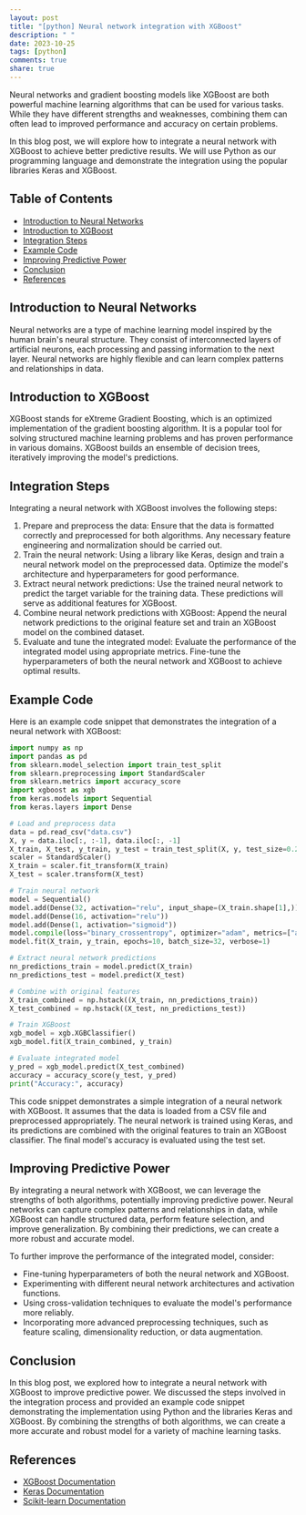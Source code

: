 ```yaml
---
layout: post
title: "[python] Neural network integration with XGBoost"
description: " "
date: 2023-10-25
tags: [python]
comments: true
share: true
---
```


Neural networks and gradient boosting models like XGBoost are both powerful machine learning algorithms that can be used for various tasks. While they have different strengths and weaknesses, combining them can often lead to improved performance and accuracy on certain problems.

In this blog post, we will explore how to integrate a neural network with XGBoost to achieve better predictive results. We will use Python as our programming language and demonstrate the integration using the popular libraries Keras and XGBoost.

## Table of Contents
- [Introduction to Neural Networks](#introduction-to-neural-networks)
- [Introduction to XGBoost](#introduction-to-xgboost)
- [Integration Steps](#integration-steps)
- [Example Code](#example-code)
- [Improving Predictive Power](#improving-predictive-power)
- [Conclusion](#conclusion)
- [References](#references)

## Introduction to Neural Networks

Neural networks are a type of machine learning model inspired by the human brain's neural structure. They consist of interconnected layers of artificial neurons, each processing and passing information to the next layer. Neural networks are highly flexible and can learn complex patterns and relationships in data.

## Introduction to XGBoost

XGBoost stands for eXtreme Gradient Boosting, which is an optimized implementation of the gradient boosting algorithm. It is a popular tool for solving structured machine learning problems and has proven performance in various domains. XGBoost builds an ensemble of decision trees, iteratively improving the model's predictions.

## Integration Steps

Integrating a neural network with XGBoost involves the following steps:

1. Prepare and preprocess the data: Ensure that the data is formatted correctly and preprocessed for both algorithms. Any necessary feature engineering and normalization should be carried out.
2. Train the neural network: Using a library like Keras, design and train a neural network model on the preprocessed data. Optimize the model's architecture and hyperparameters for good performance.
3. Extract neural network predictions: Use the trained neural network to predict the target variable for the training data. These predictions will serve as additional features for XGBoost.
4. Combine neural network predictions with XGBoost: Append the neural network predictions to the original feature set and train an XGBoost model on the combined dataset.
5. Evaluate and tune the integrated model: Evaluate the performance of the integrated model using appropriate metrics. Fine-tune the hyperparameters of both the neural network and XGBoost to achieve optimal results.

## Example Code

Here is an example code snippet that demonstrates the integration of a neural network with XGBoost:

```python
import numpy as np
import pandas as pd
from sklearn.model_selection import train_test_split
from sklearn.preprocessing import StandardScaler
from sklearn.metrics import accuracy_score
import xgboost as xgb
from keras.models import Sequential
from keras.layers import Dense

# Load and preprocess data
data = pd.read_csv("data.csv")
X, y = data.iloc[:, :-1], data.iloc[:, -1]
X_train, X_test, y_train, y_test = train_test_split(X, y, test_size=0.2, random_state=42)
scaler = StandardScaler()
X_train = scaler.fit_transform(X_train)
X_test = scaler.transform(X_test)

# Train neural network
model = Sequential()
model.add(Dense(32, activation="relu", input_shape=(X_train.shape[1],)))
model.add(Dense(16, activation="relu"))
model.add(Dense(1, activation="sigmoid"))
model.compile(loss="binary_crossentropy", optimizer="adam", metrics=["accuracy"])
model.fit(X_train, y_train, epochs=10, batch_size=32, verbose=1)

# Extract neural network predictions
nn_predictions_train = model.predict(X_train)
nn_predictions_test = model.predict(X_test)

# Combine with original features
X_train_combined = np.hstack((X_train, nn_predictions_train))
X_test_combined = np.hstack((X_test, nn_predictions_test))

# Train XGBoost
xgb_model = xgb.XGBClassifier()
xgb_model.fit(X_train_combined, y_train)

# Evaluate integrated model
y_pred = xgb_model.predict(X_test_combined)
accuracy = accuracy_score(y_test, y_pred)
print("Accuracy:", accuracy)
```

This code snippet demonstrates a simple integration of a neural network with XGBoost. It assumes that the data is loaded from a CSV file and preprocessed appropriately. The neural network is trained using Keras, and its predictions are combined with the original features to train an XGBoost classifier. The final model's accuracy is evaluated using the test set.

## Improving Predictive Power

By integrating a neural network with XGBoost, we can leverage the strengths of both algorithms, potentially improving predictive power. Neural networks can capture complex patterns and relationships in data, while XGBoost can handle structured data, perform feature selection, and improve generalization. By combining their predictions, we can create a more robust and accurate model.

To further improve the performance of the integrated model, consider:

- Fine-tuning hyperparameters of both the neural network and XGBoost.
- Experimenting with different neural network architectures and activation functions.
- Using cross-validation techniques to evaluate the model's performance more reliably.
- Incorporating more advanced preprocessing techniques, such as feature scaling, dimensionality reduction, or data augmentation.

## Conclusion

In this blog post, we explored how to integrate a neural network with XGBoost to improve predictive power. We discussed the steps involved in the integration process and provided an example code snippet demonstrating the implementation using Python and the libraries Keras and XGBoost. By combining the strengths of both algorithms, we can create a more accurate and robust model for a variety of machine learning tasks.

## References

- [XGBoost Documentation](https://xgboost.readthedocs.io/en/latest/)
- [Keras Documentation](https://keras.io/)
- [Scikit-learn Documentation](https://scikit-learn.org/stable/documentation.html)